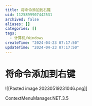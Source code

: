 ```yaml
---
title: 将命令添加到右键
uid: 1125899907442531
archived: false
aliases: []
categories: []
tags:
  - 计算机/Windows
createTime: "2024-04-23 07:17:50"
updateTime: "2024-04-23 07:17:50"
---
```


# 将命令添加到右键

![[Pasted image 20230519231046.png]]

ContextMenuManager.NET.3.5
